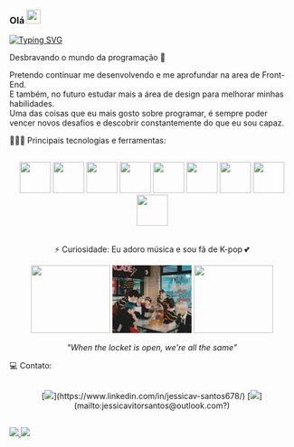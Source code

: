 ### Olá <img height="25px" width="25px" src="https://github.com/TheDudeThatCode/TheDudeThatCode/blob/6bd69ddcf3118726abbcf0aa0e0c5b6e712886b4/Assets/Hi.gif" /> 

[![Typing SVG](https://readme-typing-svg.demolab.com?font=Amatic+SC&size=35&pause=1000&color=800000&width=447&height=74&lines=Boas+vindas+ao+meu+perfil+%E2%9A%A1)](https://git.io/typing-svg)

Desbravando o mundo da programação 🔭 <br>

Pretendo continuar me desenvolvendo e me aprofundar na area de Front-End. <br>
E também, no futuro estudar mais a área de design para melhorar minhas habilidades. <br>
Uma das coisas que eu mais gosto sobre programar, é sempre poder vencer novos desafios e descobrir constantemente do que eu sou capaz. <br>

👩🏽‍💻 Principais tecnologias e ferramentas:
<h2 dir="auto"></h2>
  <div align="center" dir="auto" style="align:center, display:flex, flex-direction:column, align-items:center"> 
    <img src="https://cdn.jsdelivr.net/gh/devicons/devicon/icons/linux/linux-original.svg" width="55px" height="55px"/>
    <img src="https://cdn.jsdelivr.net/gh/devicons/devicon/icons/css3/css3-plain.svg" width="55px" height="55px"/> 
    <img src="https://cdn.jsdelivr.net/gh/devicons/devicon/icons/html5/html5-original.svg" width="55px" height="55px"/> 
    <img src="https://cdn.jsdelivr.net/gh/devicons/devicon/icons/javascript/javascript-original.svg" width="55px" height="55px"/>
    <img src="https://cdn.jsdelivr.net/gh/devicons/devicon/icons/react/react-original.svg" width="55px" height="55px"/>
    <img src="https://cdn.jsdelivr.net/gh/devicons/devicon/icons/docker/docker-original.svg" width="55px" height="55px"/>
    <img src="https://cdn.jsdelivr.net/gh/devicons/devicon/icons/mongodb/mongodb-original.svg" width="55px" height="55px"/>
    <img src="https://cdn.jsdelivr.net/gh/devicons/devicon/icons/postgresql/postgresql-original.svg" width="55px" height="55px"/>
    <img src="https://cdn.jsdelivr.net/gh/devicons/devicon/icons/typescript/typescript-original.svg" width="55px" height="55px"/>
  </div>
  
<h2 dir="auto"></h2>
  
<div align="center" dir="auto">
  
  ⚡ Curiosidade: Eu adoro música e sou fã de K-pop 💕 <br>
  
  <img src="https://github.com/JessKangs/JessKangs/blob/master/gifs/stray-kids-maniac1.gif" width="140px" height="120px" />
  
  <img src="https://github.com/JessKangs/JessKangs/blob/master/gifs/stray-kids-maniac2.gif" width="140px" height="120px" />
  
  <img src="https://github.com/JessKangs/JessKangs/blob/master/gifs/stray-kids-maniac3.gif" width="140px" height="120px"  />
  
  <i font-size="5px">"When the locket is open, we're all the same"</i>
  
</div>

💻 Contato:
<h2 dir="auto"></h2>

<div align="center" dir="auto">
  [<img src="https://img.shields.io/badge/linkedin-%230077B5.svg?&style=for-the-badge&logo=linkedin&logoColor=white" />](https://www.linkedin.com/in/jessicav-santos678/) [<img src="https://img.shields.io/badge/Microsoft_Outlook-0078D4?style=for-the-badge&logo=microsoft-outlook&logoColor=white" />](mailto:jessicavitorsantos@outlook.com?)
</div >

<h2 dir="auto"></h2>

<div>
<a href="https://github.com/JessKangs">
<img height="160em" src="https://github-readme-stats.vercel.app/api/top-langs/?username=JessKangs&layout=compact&langs_count=7&theme=dracula"/>
<img height="160em" src="https://github-readme-stats.vercel.app/api?username=JessKangs&show_icons=true&theme=dracula&include_all_commits=true&count_private=true"/>
</div>


  
